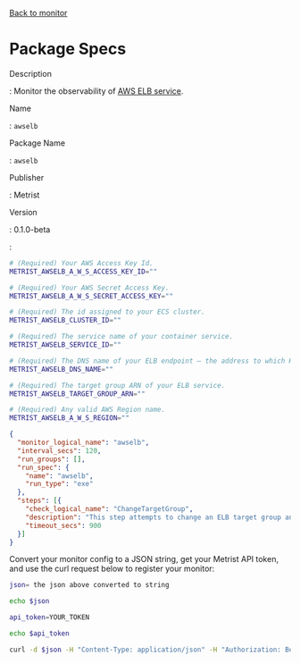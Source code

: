 [Back to monitor](awselb.md)

# Package Specs

Description

: Monitor the observability of [AWS ELB service](https://aws.amazon.com/elasticloadbalancing/).

Name

: `awselb`

Package Name

: `awselb`

Publisher

: Metrist

Version

: 0.1.0-beta

: &nbsp;


<!--@include: /parts/_3.md-->


```sh
# (Required) Your AWS Access Key Id.
METRIST_AWSELB_A_W_S_ACCESS_KEY_ID=""

# (Required) Your AWS Secret Access Key.
METRIST_AWSELB_A_W_S_SECRET_ACCESS_KEY=""

# (Required) The id assigned to your ECS cluster.
METRIST_AWSELB_CLUSTER_ID=""

# (Required) The service name of your container service.
METRIST_AWSELB_SERVICE_ID=""

# (Required) The DNS name of your ELB endpoint — the address to which HTTP requests can be made.
METRIST_AWSELB_DNS_NAME=""

# (Required) The target group ARN of your ELB service.
METRIST_AWSELB_TARGET_GROUP_ARN=""

# (Required) Any valid AWS Region name.
METRIST_AWSELB_A_W_S_REGION=""
```

<!--@include: /parts/tips_env-vars.md -->


<!--@include: /parts/_4.md-->


```json
{
  "monitor_logical_name": "awselb",
  "interval_secs": 120,
  "run_groups": [],
  "run_spec": {
    "name": "awselb",
    "run_type": "exe"
  },
  "steps": [{
    "check_logical_name": "ChangeTargetGroup",
    "description": "This step attempts to change an ELB target group and measure how long it takes for the change to become effective.",
    "timeout_secs": 900
  }]
}
```




Convert your monitor config to a JSON string, get your Metrist API token, and use the curl request below to register your monitor:

```sh
json= the json above converted to string

echo $json

api_token=YOUR_TOKEN

echo $api_token

curl -d $json -H "Content-Type: application/json" -H "Authorization: Bearer $api_token" 'https://app.metrist.io/api/v0/monitor-config'

```

<!--@include: /parts/tips_api.md-->


<!--@include: /parts/_5.md-->


<!--@include: /parts/result.md-->